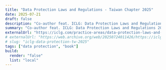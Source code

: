 ```yaml
---
title: "Data Protection Laws and Regulations - Taiwan Chapter 2025"
date: 2025-07-21
draft: false
description: "Co-author feat. ICLG: Data Protection Laws and Regulations 2025"
summary: "Co-author feat. ICLG: Data Protection Laws and Regulations 2025"
externalUrl: "https://iclg.com/practice-areas/data-protection-laws-and-regulations/taiwan"
# externalUrl: "https://web.archive.org/web/20250724011426/https://iclg.com/practice-areas/data-protection-laws-and-regulations/taiwan"
# slug: "iclg-data-protection-tw-2025"
tags: ["data protection", "book"]
build:
  render: "false"
  list: "local"
---
```

